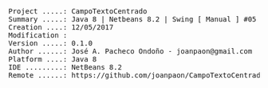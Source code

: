 <pre>
Project .....: CampoTextoCentrado
Summary .....: Java 8 | Netbeans 8.2 | Swing [ Manual ] #05
Creation ....: 12/05/2017
Modification : 
Version .....: 0.1.0
Author ......: José A. Pacheco Ondoño - joanpaon@gmail.com
Platform ....: Java 8
IDE .........: NetBeans 8.2
Remote ......: https://github.com/joanpaon/CampoTextoCentrado.git
</pre>
